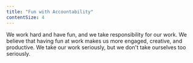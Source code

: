 ```yaml
---
title: "Fun with Accountability"
contentSize: 4
---
```

We work hard and have fun, and we take responsibility for our work. We believe that having fun at work makes us more engaged, creative, and productive. We take our work seriously, but we don't take ourselves too seriously.